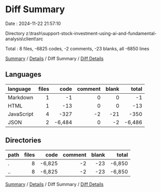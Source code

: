 # Diff Summary

Date : 2024-11-22 21:57:10

Directory z:\\trash\\support-stock-investment-using-ai-and-fundamental-analysis\\client\\src

Total : 8 files,  -6825 codes, -2 comments, -23 blanks, all -6850 lines

[Summary](results.md) / [Details](details.md) / Diff Summary / [Diff Details](diff-details.md)

## Languages
| language | files | code | comment | blank | total |
| :--- | ---: | ---: | ---: | ---: | ---: |
| Markdown | 1 | -1 | 0 | 0 | -1 |
| HTML | 1 | -13 | 0 | 0 | -13 |
| JavaScript | 4 | -327 | -2 | -21 | -350 |
| JSON | 2 | -6,484 | 0 | -2 | -6,486 |

## Directories
| path | files | code | comment | blank | total |
| :--- | ---: | ---: | ---: | ---: | ---: |
| . | 8 | -6,825 | -2 | -23 | -6,850 |
| .. | 8 | -6,825 | -2 | -23 | -6,850 |

[Summary](results.md) / [Details](details.md) / Diff Summary / [Diff Details](diff-details.md)